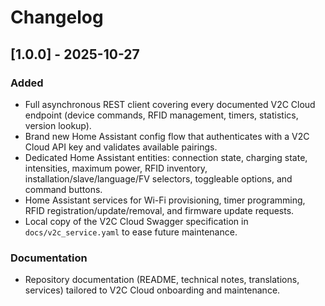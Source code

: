 # Changelog

## [1.0.0] - 2025-10-27

### Added
- Full asynchronous REST client covering every documented V2C Cloud endpoint (device commands, RFID management, timers, statistics, version lookup).
- Brand new Home Assistant config flow that authenticates with a V2C Cloud API key and validates available pairings.
- Dedicated Home Assistant entities: connection state, charging state, intensities, maximum power, RFID inventory, installation/slave/language/FV selectors, toggleable options, and command buttons.
- Home Assistant services for Wi-Fi provisioning, timer programming, RFID registration/update/removal, and firmware update requests.
- Local copy of the V2C Cloud Swagger specification in `docs/v2c_service.yaml` to ease future maintenance.

### Documentation
- Repository documentation (README, technical notes, translations, services) tailored to V2C Cloud onboarding and maintenance.
